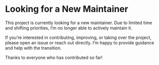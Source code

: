# Looking for a New Maintainer

This project is currently looking for a new maintainer. Due to limited time and shifting priorities, I’m no longer able to actively maintain it.

If you’re interested in contributing, improving, or taking over the project, please open an issue or reach out directly. I’m happy to provide guidance and help with the transition.

Thanks to everyone who has contributed so far!
